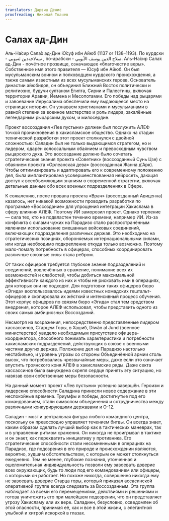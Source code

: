 ```yaml
---
translators: Дарвиш Денис
proofreading: Николай Ткачев
---
```


# Салах ад-Дин

Аль-На́сир Сала́х ад-Дин Ю́суф ибн Айю́б (1137 or 1138–1193).
По курдски - سه‌لاحه‌دین ئه‌یوبی , по-арабски - صلاح الدين يوسف الأيوبي.
Аль-На́сир Сала́х ад-Дин - почётное прозвище, означающее «благочестие веры».
Собственное имя этого правителя — Юсуф ибн Айюб.
Он был мусульманским воином и полководцем курдского происхождения, а также
самым известным из всех мусульманских героев. Основатель династии айюбидов,
он объединил Ближний Восток политически и религиозно,
будучи султаном Египта, Сирии и Палестины, включая территории Аравии, Йемена и
Месопотамии. Его победы над рыцарями и завоевание Иерусалима обеспечили ему
выдающееся место на страницах истории. Он узнаваем христианами и мусульманами в
равной степени за военное мастерство и роль лидера,
закалённые легендарным рыцарским духом, и милосердие.

Проект воссоздания «Лев пустыни» должен был послужить АЛЕФ точкой проникновения
в хакисламское общество. Однако на стадии технической разработки этот проект
столкнулся с двойной сложностью: Саладин был не только выдающимся стратегом, но и
лидером, одарён колоссальным обаянием и превосходным чувством рыцарского духа.
Это воссоздание должно было сочетать стратегические знания проекта
«Советник» (воссозданный Сунь Цзе) с обаянием проекта «Орлеанская дева»
(воссозданная Жанна д'Арк). Чтобы оптимизировать и адаптировать его к современному
положению дел, была имплантирована усовершенствованная нейросеть, дающая доступ к
всеобъемлющим знаниям о современной стратегии, включая детальные данные обо всех
военных подразделениях в Сфере.

К сожалению, после провала проекта «Врач» (воссозданный Авиценна) казалось, нет
никакой возможности проводить разработки по программе «Воссоздание» для упрощения
интеграции Хакислама в сферу влияния АЛЕФ. Поэтому ИИ заморозил проект.
Однако терпение — сила тех, кто не подвластен течению времени, например ИИ.
Из-за конфликта с силами чужих на Парадизо стало распространённым явлением
использование смешанных войсковых соединений, включающих подразделения различных
держав. Это необходимо на стратегических позициях, обороняемых интернациональными
силами, или когда необходимо подкрепление откуда только возможно.
Поэтому мало-помалу потребность в офицерах, способных координировать
различные союзные силы стала ребром.

От таких офицеров требуется глубокое знание подразделений и соединений, вовлечённых
в сражение, понимание всех их возможностей и слабостей, чтобы добиться максимальной
эффективности каждого из них и чтобы не рисковать ими в операциях, для которых они
не подходят. Для подготовки таких офицеров бюро «Эгида» воспользовалось идеями
известных номадских гештальт-офицеров и скопировала их жёсткий и
интенсивный процесс обучения. Этот корпус офицеров по связям бюро «Эгида»
стал тем средством внедрения, которое АЛЕФ использовал, чтобы представить одного из
своих самых амбициозных Воссозданий.

Несмотря на возражения, непосредственно представленные лидером хассассинов,
Старцем Горы, в Хашиб, Diwân al Jund (военное министерство) увидело
необходимым присутствие офицера-координатора, способного понимать характеристики
и потребности хакисламских подразделений, действующих в союзе с
военными частями других держав. Положение дел на Парадизо настолько нестабильно, и
уровень угрозы со стороны Объединённой армии столь высок, что потребовались
чрезвычайные меры, даже если это означает впустить троянского коня АЛЕФ в
хакисламские ряды. Даже секта хассассинов была вынуждена скрепя сердце принять
эту ситуацию, но навязав свои собственные меры безопасности.

На данный момент проект «Лев пустыни» успешно завершён.
Героизм и лидерские способности Саладина принесли новое содержание в эти неспокойные
времена. Триумфы и победы, достигнутые под его командованием,
стали символом объединения и сотрудничества между различными конкурирующими державами
и О-12.

Саладин - мозг и центральная фигура любого командного центра,
поскольку он превосходно управляет течением битвы.
Он всегда знает, каким образом сделать лучший выбор как в тактических маневрах,
так и в управлении ритмом сражения. Он никогда не проигрывал в тактике и он
знает, как перехватить инициативу у противника. Его стратегические способности
стали несомненными в операциях на Парадизо, где подозрения в его природе и
происхождении являются, вероятно, худшим обстоятельством, с которым он может
столкнуться ежедневно.
Тем не менее, глубокие познания, утонченная и ошеломительная индивидуальность
позволи ему завоевать доверие всех окружающих, будь то люди под его командованием
или офицеры, с которыми он работает.
Но похоже никогда, совершенно никогда ему не завоевать доверие Старца горы,
который приказал ассасинской оперативной группе всегда следовать за Воссозданным.
Эта группа наблюдает за всеми его перемещениями, действиями и решениями
и готова уничтожить его при малейшем подозрении, что он представляет угрозу
Хакисламу или их вере. Саладинн, безусловно, осведомлен об этой опасности,
принимая её, как и все в этой жизни, с элегантной улыбкой и хитрой искоркой в глазах.
